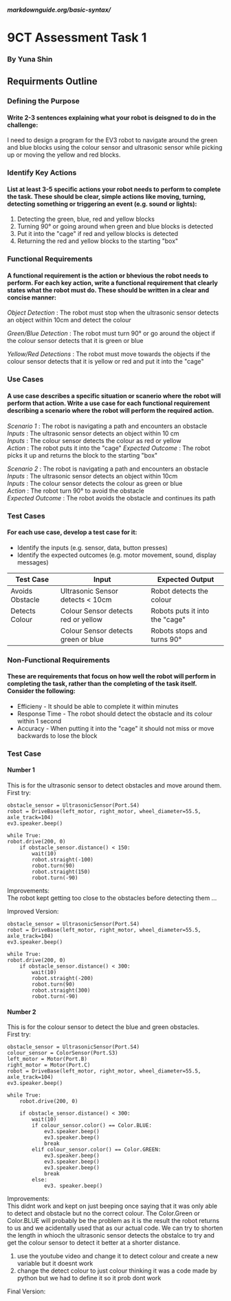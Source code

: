##### markdownguide.org/basic-syntax/

# 9CT Assessment Task 1
### By Yuna Shin

## __Requirments Outline__
### __Defining the Purpose__
#### Write 2-3 sentences explaining what your robot is deisgned to do in the challenge:
I need to design a program for the EV3 robot to navigate around the green and blue blocks using the colour sensor and ultrasonic sensor while picking up or moving the yellow and red blocks.

### __Identify Key Actions__
#### List at least 3-5 specific actions your robot needs to perform to complete the task. These should be clear, simple actions like moving, turning, detecting something or triggering an event (e.g. sound or lights):
1. Detecting the green, blue, red and yellow blocks
2. Turning 90° or going around when green and blue blocks is detected
3. Put it into the "cage" if red and yellow blocks is detected
4. Returning the red and yellow blocks to the starting "box"

### __Functional Requirements__
#### A functional requirement is the action or bhevious the robot needs to perform. For each key action, write a functional requirement that clearly states what the robot must do. These should be written in a clear and concise manner:
*Object Detection* : The robot must stop when the ultrasonic sensor detects an object within 10cm and detect the colour

*Green/Blue Detection* : The robot must turn 90° or go around the object if the colour sensor detects that it is green or blue

*Yellow/Red Detections* : The robot must move towards the objects if the colour sensor detects that it is yellow or red and put it into the "cage"

### __Use Cases__
#### A use case describes a specific situation or scanerio where the robot will perform that action. Write a use case for each functional requirement describing a scenario where the robot will perform the required action.
*Scenario 1* : The robot is navigating a path and encounters an obstacle  
*Inputs* : The ultrasonic sensor detects an object within 10 cm  
*Inputs* : The colour sensor detects the colour as red or yellow  
*Action* : The robot puts it into the "cage" 
*Expected Outcome* : The robot picks it up and returns the block to the starting "box"

*Scenario 2* : The robot is navigating a path and encounters an obstacle  
*Inputs* : The ultrasonic sensor detects an object within 10cm  
*Inputs* : The colour sensor detects the colour as green or blue  
*Action* : The robot turn 90° to avoid the obstacle  
*Expected Outcome* : The robot avoids the obstacle and continues its path

### __Test Cases__
#### For each use case, develop a test case for it:
* Identify the inputs (e.g. sensor, data, button presses)  
* Identify the expected outcomes (e.g. motor movement, sound, display messages)  

| Test Case | Input     | Expected Output  |
|---------- |---------- |----------------  |
|Avoids Obstacle|Ultrasonic Sensor detects < 10cm|Robot detects the colour|
|Detects Colour|Colour Sensor detects red or yellow|Robots puts it into the "cage"|
|           |Colour Sensor detects green or blue|Robots stops and turns 90°|

### __Non-Functional Requirements__
#### These are requirements that focus on how well the robot will perform in completing the task, rather than the completing of the task itself. Consider the following:
* Efficieny - It should be able to complete it within minutes
* Response Time - The robot should detect the obstacle and its colour within 1 second
* Accuracy  - When putting it into the "cage" it should not miss or move backwards to lose the block

### __Test Case__ 
#### Number 1
This is for the ultrasonic sensor to detect obstacles and move around them.  
First try:
```
obstacle_sensor = UltrasonicSensor(Port.S4)  
robot = DriveBase(left_motor, right_motor, wheel_diameter=55.5, axle_track=104)  
ev3.speaker.beep()

while True:   
robot.drive(200, 0)  
    if obstacle_sensor.distance() < 150:  
        wait(10)  
        robot.straight(-100)  
        robot.turn(90)  
        robot.straight(150)  
        robot.turn(-90)  
```
Improvements:  
The robot kept getting too close to the obstacles before detecting them ...

Improved Version:
```
obstacle_sensor = UltrasonicSensor(Port.S4)  
robot = DriveBase(left_motor, right_motor, wheel_diameter=55.5, axle_track=104)  
ev3.speaker.beep()

while True:   
robot.drive(200, 0)  
    if obstacle_sensor.distance() < 300:  
        wait(10)  
        robot.straight(-200)  
        robot.turn(90)  
        robot.straight(300)  
        robot.turn(-90)  
```

#### Number 2
This is for the colour sensor to detect the blue and green obstacles.  
First try:
```
obstacle_sensor = UltrasonicSensor(Port.S4)
colour_sensor = ColorSensor(Port.S3)
left_motor = Motor(Port.B)
right_motor = Motor(Port.C)
robot = DriveBase(left_motor, right_motor, wheel_diameter=55.5, axle_track=104)
ev3.speaker.beep()

while True:
    robot.drive(200, 0)

    if obstacle_sensor.distance() < 300:
        wait(10)
        if colour_sensor.color() == Color.BLUE:
            ev3.speaker.beep()
            ev3.speaker.beep()
            break
        elif colour_sensor.color() == Color.GREEN:
            ev3.speaker.beep()
            ev3.speaker.beep()
            ev3.speaker.beep()
            break
        else:
            ev3. speaker.beep()
```

Improvements:  
This didnt work and kept on just beeping once saying that it was only able to detect and obstacle but no the correct colour. The Color.Green or Color.BLUE will probably be the problem as it is the result the robot returns to us and we acidentally used that as our actual code. We can try to shorten the length in whioch the ultrasonic sensor detects the obstalce to try and get the colour sensor to detect it better at a shorter distance.

1. use the youtube video and change it to detect colour and create a new variable but it doesnt work
2. change the detect colour to just colour thinking it was a code made by python but we had to define it so it prob dont work



Final Version:
